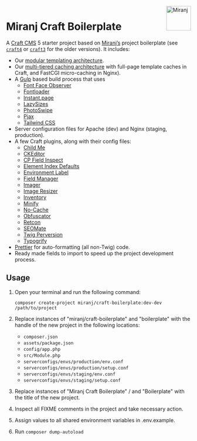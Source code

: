 <img align="right" src="https://avatars.githubusercontent.com/u/1098673?s=200&v=4" width="67" height="67" alt="Miranj">

# Miranj Craft Boilerplate

A [Craft CMS](https://craftcms.com/) 5 starter project based on [Miranj’s](https://miranj.in)
project boilerplate (see [`craft4`](https://github.com/miranj/craft-boilerplate/tree/craft4) or [`craft3`](https://github.com/miranj/craft-boilerplate/tree/craft3) for the older versions). It includes:

- Our [modular templating architecture](https://miranj.in/blog/2019/modular-architecture-for-building-content-websites).
- Our [multi-tiered caching architecture](https://miranj.in/blog/2020/fortifying-craft-for-high-traffic) with full-page template caches in Craft, and FastCGI micro-caching in Nginx).
- A [Gulp](https://gulpjs.com/) based build process that uses
  - [Font Face Observer](https://github.com/bramstein/fontfaceobserver)
  - [Fontloader](https://gist.github.com/rungta/fa39058f1d15d6d4ea95)
  - [Instant.page](https://github.com/instantpage/instant.page)
  - [LazySizes](https://github.com/aFarkas/lazysizes)
  - [PhotoSwipe](https://github.com/dimsemenov/photoswipe)
  - [Pjax](https://github.com/MoOx/pjax)
  - [Tailwind CSS](https://tailwindcss.com/)
- Server configuration files for Apache (dev) and Nginx (staging, production).
- A few Craft plugins, along with their config files:
  - [Child Me](https://github.com/mmikkel/ChildMe-Craft)
  - [CKEditor](https://github.com/craftcms/ckeditor)
  - [CP Field Inspect](https://github.com/mmikkel/CpFieldInspect-Craft)
  - [Element Index Defaults](https://github.com/verbb/element-index-defaults)
  - [Environment Label](https://github.com/TopShelfCraft/Environment-Label)
  - [Field Manager](https://github.com/verbb/field-manager)
  - [Imager](https://github.com/aelvan/Imager-Craft)
  - [Image Resizer](https://github.com/verbb/image-resizer)
  - [Inventory](https://github.com/doublesecretagency/craft-inventory)
  - [Minify](https://github.com/nystudio107/craft-minify)
  - [No-Cache](https://github.com/ttempleton/craft-nocache)
  - [Obfuscator](https://github.com/miranj/craft-obfuscator)
  - [Retcon](https://github.com/mmikkel/Retcon-Craft)
  - [SEOMate](https://github.com/vaersaagod/seomate)
  - [Twig Perversion](https://github.com/marionnewlevant/craft-twig_perversion)
  - [Typogrify](https://github.com/nystudio107/craft-typogrify)
- [Prettier](https://prettier.io/) for auto-formatting (all non-Twig) code.
- Ready made fields to import to speed up the project development process.

## Usage

1.  Open your terminal and run the following command:

        composer create-project miranj/craft-boilerplate:dev-dev /path/to/project

2.  Replace instances of "miranj/craft-boilerplate" and "boilerplate"
    with the handle of the new project in the following locations:

    - `composer.json`
    - `assets/package.json`
    - `config/app.php`
    - `src/Module.php`
    - `serverconfigs/envs/production/env.conf`
    - `serverconfigs/envs/production/setup.conf`
    - `serverconfigs/envs/staging/env.conf`
    - `serverconfigs/envs/staging/setup.conf`

3.  Replace instances of "Miranj Craft Boilerplate" / and "Boilerplate"
    with the title of the new project.

4.  Inspect all FIXME comments in the project and take necessary action.

5.  Assign values to all shared environment variables in .env.example.

6.  Run `composer dump-autoload`
